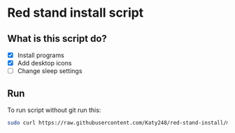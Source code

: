 # Red stand install script

## What is this script do?

- [X] Install programs
- [X] Add desktop icons
- [ ] Change sleep settings

## Run

To run script without git run this:

```bash
sudo curl https://raw.githubusercontent.com/Katy248/red-stand-install/main/one-script-install.sh | bash
```
